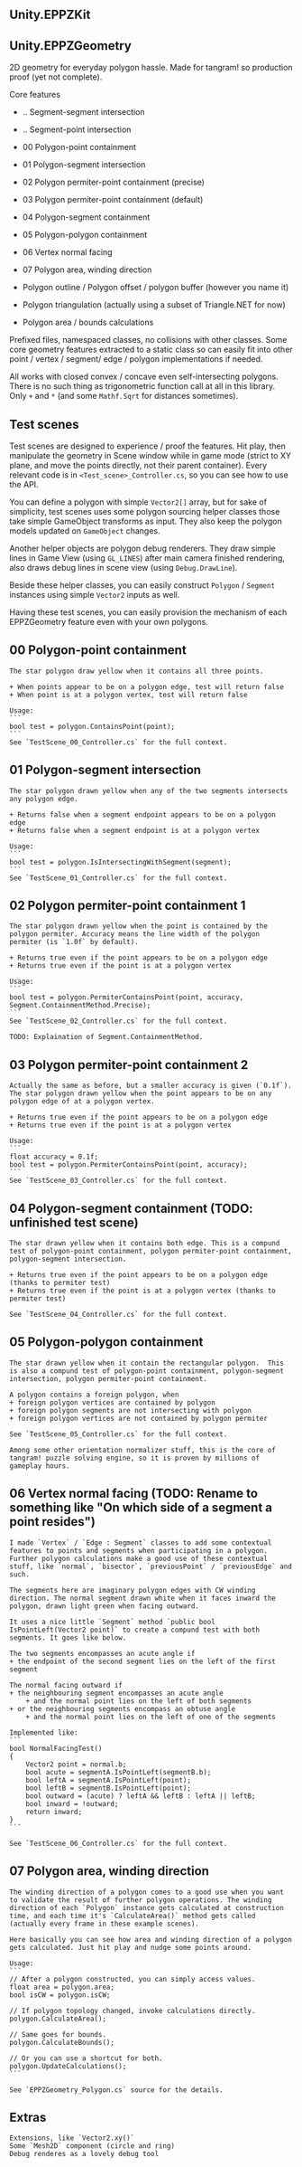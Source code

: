 Unity.EPPZKit
-------------

Unity.EPPZGeometry
------------------

2D geometry for everyday polygon hassle. Made for tangram! so production proof (yet not complete).

Core features
+ .. Segment-segment intersection
+ .. Segment-point intersection
+ 00 Polygon-point containment
+ 01 Polygon-segment intersection
+ 02 Polygon permiter-point containment (precise)
+ 03 Polygon permiter-point containment (default)
+ 04 Polygon-segment containment
+ 05 Polygon-polygon containment
+ 06 Vertex normal facing	
+ 07 Polygon area, winding direction

+ Polygon outline / Polygon offset / polygon buffer (however you name it)
+ Polygon triangulation (actually using a subset of Triangle.NET for now)
+ Polygon area / bounds calculations

Prefixed files, namespaced classes, no collisions with other classes. Some core geometry features extracted to a static class so can easily fit into other point / vertex / segment/ edge / polygon implementations if needed.

All works with closed convex / concave even self-intersecting polygons. There is no such thing as trigonometric function call at all in this library. Only `+` and `*` (and some `Mathf.Sqrt` for distances sometimes). 


Test scenes
-----------

Test scenes are designed to experience / proof the features. Hit play, then manipulate the geometry in Scene window while in game mode (strict to XY plane, and move the points directly, not their parent container). Every relevant code is in `<Test_scene>_Controller.cs`, so you can see how to use the API.

You can define a polygon with simple `Vector2[]` array, but for sake of simplicity, test scenes uses some polygon sourcing helper classes those take simple GameObject transforms as input. They also keep the polygon models updated on `GameObject` changes.

Another helper objects are polygon debug renderers. They draw simple lines in Game View (using `GL_LINES`) after main camera finished rendering, also draws debug lines in scene view (using `Debug.DrawLine`).

Beside these helper classes, you can easily construct `Polygon` / `Segment` instances using simple `Vector2` inputs as well.

Having these test scenes, you can easily provision the mechanism of each EPPZGeometry feature even with your own polygons.


00 Polygon-point containment
----------------------------

	The star polygon draw yellow when it contains all three points.

	+ When points appear to be on a polygon edge, test will return false
	+ When point is at a polygon vertex, test will return false

	Usage:
	```
	bool test = polygon.ContainsPoint(point);
	```
	See `TestScene_00_Controller.cs` for the full context.


01 Polygon-segment intersection
-------------------------------

	The star polygon drawn yellow when any of the two segments intersects any polygon edge.

	+ Returns false when a segment endpoint appears to be on a polygon edge
	+ Returns false when a segment endpoint is at a polygon vertex

	Usage:
	```
	bool test = polygon.IsIntersectingWithSegment(segment);
	```
	See `TestScene_01_Controller.cs` for the full context.



02 Polygon permiter-point containment 1
---------------------------------------

	The star polygon drawn yellow when the point is contained by the polygon permiter. Accuracy means the line width of the polygon permiter (is `1.0f` by default).

	+ Returns true even if the point appears to be on a polygon edge
	+ Returns true even if the point is at a polygon vertex

	Usage:
	```
	bool test = polygon.PermiterContainsPoint(point, accuracy, Segment.ContainmentMethod.Precise);
	```
	See `TestScene_02_Controller.cs` for the full context.

	TODO: Explaination of Segment.ContainmentMethod.


03 Polygon permiter-point containment 2
---------------------------------------

	Actually the same as before, but a smaller accuracy is given (`0.1f`). The star polygon drawn yellow when the point appears to be on any polygon edge of at a polygon vertex.

	+ Returns true even if the point appears to be on a polygon edge
	+ Returns true even if the point is at a polygon vertex

	Usage:
	```
	float accuracy = 0.1f;	
	bool test = polygon.PermiterContainsPoint(point, accuracy);
	```
	See `TestScene_03_Controller.cs` for the full context.


04 Polygon-segment containment (TODO: unfinished test scene)
------------------------------

	The star drawn yellow when it contains both edge. This is a compund test of polygon-point containment, polygon permiter-point containment, polygon-segment intersection.

	+ Returns true even if the point appears to be on a polygon edge (thanks to permiter test)
	+ Returns true even if the point is at a polygon vertex (thanks to permiter test)

	See `TestScene_04_Controller.cs` for the full context.


05 Polygon-polygon containment
------------------------------

	The star drawn yellow when it contain the rectangular polygon.  This is also a compund test of polygon-point containment, polygon-segment intersection, polygon permiter-point containment.

	A polygon contains a foreign polygon, when
	+ foreign polygon vertices are contained by polygon
	+ foreign polygon segments are not intersecting with polygon
	+ foreign polygon vertices are not contained by polygon permiter

	See `TestScene_05_Controller.cs` for the full context.

	Among some other orientation normalizer stuff, this is the core of tangram! puzzle solving engine, so it is proven by millions of gameplay hours.


06 Vertex normal facing	(TODO: Rename to something like "On which side of a segment a point resides")
-----------------------

	I made `Vertex` / `Edge : Segment` classes to add some contextual features to points and segments when participating in a polygon. Further polygon calculations make a good use of these contextual stuff, like `normal`, `bisector`, `previousPoint` / `previousEdge` and such.

	The segments here are imaginary polygon edges with CW winding direction. The normal segment drawn white when it faces inward the polygon, drawn light green when facing outward.

	It uses a nice little `Segment` method `public bool IsPointLeft(Vector2 point)` to create a compund test with both segments. It goes like below.

	The two segments encompasses an acute angle if
	+ the endpoint of the second segment lies on the left of the first segment

	The normal facing outward if
	+ the neighbouring segment encompasses an acute angle
		+ and the normal point lies on the left of both segments
	+ or the neighbouring segments encompass an obtuse angle
		+ and the normal point lies on the left of one of the segments

	Implemented like:
	```
	bool NormalFacingTest()
	{
		Vector2 point = normal.b;
		bool acute = segmentA.IsPointLeft(segmentB.b);
		bool leftA = segmentA.IsPointLeft(point);
		bool leftB = segmentB.IsPointLeft(point);
		bool outward = (acute) ? leftA && leftB : leftA || leftB;
		bool inward = !outward;
		return inward;
	}	
	```

	See `TestScene_06_Controller.cs` for the full context.


07 Polygon area, winding direction
----------------------------------

	The winding direction of a polygon comes to a good use when you want to validate the result of further polygon operations. The winding direction of each `Polygon` instance gets calculated at construction time, and each time it's `CalculateArea()` method gets called (actually every frame in these example scenes).

	Here basically you can see how area and winding direction of a polygon gets calculated. Just hit play and nudge some points around.

	Usage:
	```
	// After a polygon constructed, you can simply access values.
	float area = polygon.area;
	bool isCW = polygon.isCW;
	
	// If polygon topology changed, invoke calculations directly.
	polygon.CalculateArea();

	// Same goes for bounds.
	polygon.CalculateBounds();	

	// Or you can use a shortcut for both.
	polygon.UpdateCalculations();
	```

	See `EPPZGeometry_Polygon.cs` source for the details.



Extras
------

	Extensions, like `Vector2.xy()`
	Some `Mesh2D` component (circle and ring)
	Debug renderes as a lovely debug tool